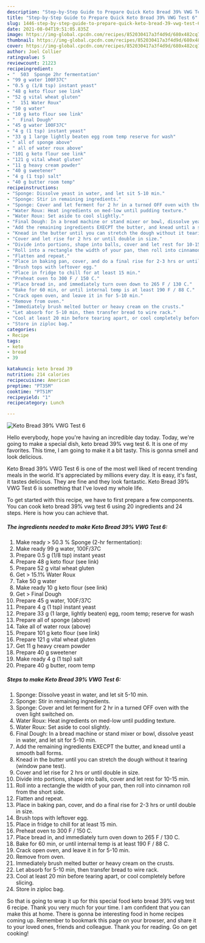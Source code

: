 ```yaml
---
description: "Step-by-Step Guide to Prepare Quick Keto Bread 39% VWG Test 6"
title: "Step-by-Step Guide to Prepare Quick Keto Bread 39% VWG Test 6"
slug: 1446-step-by-step-guide-to-prepare-quick-keto-bread-39-vwg-test-6
date: 2021-08-04T19:51:05.835Z
image: https://img-global.cpcdn.com/recipes/852030417a3f4d9d/680x482cq70/keto-bread-39-vwg-test-6-recipe-main-photo.jpg
thumbnail: https://img-global.cpcdn.com/recipes/852030417a3f4d9d/680x482cq70/keto-bread-39-vwg-test-6-recipe-main-photo.jpg
cover: https://img-global.cpcdn.com/recipes/852030417a3f4d9d/680x482cq70/keto-bread-39-vwg-test-6-recipe-main-photo.jpg
author: Joel Collier
ratingvalue: 5
reviewcount: 21223
recipeingredient:
- "  503  Sponge 2hr fermentation"
- "99 g water 100F37C"
- "0.5 g (1/8 tsp) instant yeast"
- "48 g keto flour see link"
- "52 g vital wheat gluten"
- "  151 Water Roux"
- "50 g water"
- "10 g keto flour see link"
- "  Final Dough"
- "45 g water 100F37C"
- "4 g (1 tsp) instant yeast"
- "33 g 1 large lightly beaten egg room temp reserve for wash"
- " all of sponge above"
- " all of water roux above"
- "101 g keto flour see link"
- "121 g vital wheat gluten"
- "11 g heavy cream powder"
- "40 g sweetener"
- "4 g (1 tsp) salt"
- "40 g butter room temp"
recipeinstructions:
- "Sponge: Dissolve yeast in water, and let sit 5-10 min."
- "Sponge: Stir in remaining ingredients."
- "Sponge: Cover and let ferment for 2 hr in a turned OFF oven with the oven light switched on."
- "Water Roux: Heat ingredients on med-low until pudding texture."
- "Water Roux: Set aside to cool slightly."
- "Final Dough: In a bread machine or stand mixer or bowl, dissolve yeast in water, and let sit for 5-10 min."
- "Add the remaining ingredients EXECPT the butter, and knead until a smooth ball forms."
- "Knead in the butter until you can stretch the dough without it tearing (window pane test)."
- "Cover and let rise for 2 hrs or until double in size."
- "Divide into portions, shape into balls, cover and let rest for 10-15 min."
- "Roll into a rectangle the width of your pan, then roll into cinnamon roll from the short side."
- "Flatten and repeat."
- "Place in baking pan, cover, and do a final rise for 2-3 hrs or until double in size."
- "Brush tops with leftover egg."
- "Place in fridge to chill for at least 15 min."
- "Preheat oven to 300 F / 150 C."
- "Place bread in, and immediately turn oven down to 265 F / 130 C."
- "Bake for 60 min, or until internal temp is at least 190 F / 88 C."
- "Crack open oven, and leave it in for 5-10 min."
- "Remove from oven."
- "Immediately brush melted butter or heavy cream on the crusts."
- "Let absorb for 5-10 min, then transfer bread to wire rack."
- "Cool at least 20 min before tearing apart, or cool completely before slicing."
- "Store in ziploc bag."
categories:
- Recipe
tags:
- keto
- bread
- 39

katakunci: keto bread 39 
nutrition: 214 calories
recipecuisine: American
preptime: "PT35M"
cooktime: "PT51M"
recipeyield: "1"
recipecategory: Lunch

---
```



![Keto Bread 39% VWG Test 6](https://img-global.cpcdn.com/recipes/852030417a3f4d9d/680x482cq70/keto-bread-39-vwg-test-6-recipe-main-photo.jpg)

Hello everybody, hope you're having an incredible day today. Today, we're going to make a special dish, keto bread 39% vwg test 6. It is one of my favorites. This time, I am going to make it a bit tasty. This is gonna smell and look delicious.



Keto Bread 39% VWG Test 6 is one of the most well liked of recent trending meals in the world. It's appreciated by millions every day. It is easy, it's fast, it tastes delicious. They are fine and they look fantastic. Keto Bread 39% VWG Test 6 is something that I've loved my whole life.


To get started with this recipe, we have to first prepare a few components. You can cook keto bread 39% vwg test 6 using 20 ingredients and 24 steps. Here is how you can achieve that.

<!--inarticleads1-->

##### The ingredients needed to make Keto Bread 39% VWG Test 6:

1. Make ready  &gt; 50.3 % Sponge (2-hr fermentation):
1. Make ready 99 g water, 100F/37C
1. Prepare 0.5 g (1/8 tsp) instant yeast
1. Prepare 48 g keto flour (see link)
1. Prepare 52 g vital wheat gluten
1. Get  &gt; 15.1% Water Roux
1. Take 50 g water
1. Make ready 10 g keto flour (see link)
1. Get  &gt; Final Dough
1. Prepare 45 g water, 100F/37C
1. Prepare 4 g (1 tsp) instant yeast
1. Prepare 33 g (1 large, lightly beaten) egg, room temp; reserve for wash
1. Prepare  all of sponge (above)
1. Take  all of water roux (above)
1. Prepare 101 g keto flour (see link)
1. Prepare 121 g vital wheat gluten
1. Get 11 g heavy cream powder
1. Prepare 40 g sweetener
1. Make ready 4 g (1 tsp) salt
1. Prepare 40 g butter, room temp




<!--inarticleads2-->

##### Steps to make Keto Bread 39% VWG Test 6:

1. Sponge: Dissolve yeast in water, and let sit 5-10 min.
1. Sponge: Stir in remaining ingredients.
1. Sponge: Cover and let ferment for 2 hr in a turned OFF oven with the oven light switched on.
1. Water Roux: Heat ingredients on med-low until pudding texture.
1. Water Roux: Set aside to cool slightly.
1. Final Dough: In a bread machine or stand mixer or bowl, dissolve yeast in water, and let sit for 5-10 min.
1. Add the remaining ingredients EXECPT the butter, and knead until a smooth ball forms.
1. Knead in the butter until you can stretch the dough without it tearing (window pane test).
1. Cover and let rise for 2 hrs or until double in size.
1. Divide into portions, shape into balls, cover and let rest for 10-15 min.
1. Roll into a rectangle the width of your pan, then roll into cinnamon roll from the short side.
1. Flatten and repeat.
1. Place in baking pan, cover, and do a final rise for 2-3 hrs or until double in size.
1. Brush tops with leftover egg.
1. Place in fridge to chill for at least 15 min.
1. Preheat oven to 300 F / 150 C.
1. Place bread in, and immediately turn oven down to 265 F / 130 C.
1. Bake for 60 min, or until internal temp is at least 190 F / 88 C.
1. Crack open oven, and leave it in for 5-10 min.
1. Remove from oven.
1. Immediately brush melted butter or heavy cream on the crusts.
1. Let absorb for 5-10 min, then transfer bread to wire rack.
1. Cool at least 20 min before tearing apart, or cool completely before slicing.
1. Store in ziploc bag.




So that is going to wrap it up for this special food keto bread 39% vwg test 6 recipe. Thank you very much for your time. I am confident that you can make this at home. There is gonna be interesting food in home recipes coming up. Remember to bookmark this page on your browser, and share it to your loved ones, friends and colleague. Thank you for reading. Go on get cooking!
